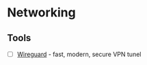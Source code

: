 # Networking
## Tools
* [ ] [Wireguard](https://www.wireguard.com/) - fast, modern, secure VPN tunel
